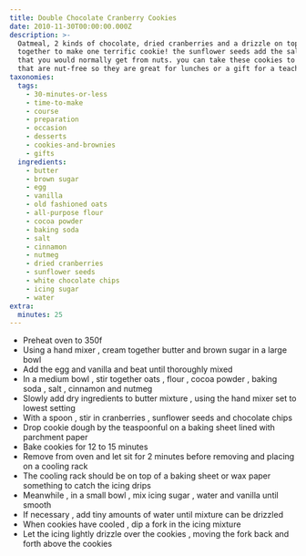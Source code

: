 ```yaml
---
title: Double Chocolate Cranberry Cookies
date: 2010-11-30T00:00:00.000Z
description: >-
  Oatmeal, 2 kinds of chocolate, dried cranberries and a drizzle on top come
  together to make one terrific cookie! the sunflower seeds add the salty crunch
  that you would normally get from nuts. you can take these cookies to schools
  that are nut-free so they are great for lunches or a gift for a teacher!
taxonomies:
  tags:
    - 30-minutes-or-less
    - time-to-make
    - course
    - preparation
    - occasion
    - desserts
    - cookies-and-brownies
    - gifts
  ingredients:
    - butter
    - brown sugar
    - egg
    - vanilla
    - old fashioned oats
    - all-purpose flour
    - cocoa powder
    - baking soda
    - salt
    - cinnamon
    - nutmeg
    - dried cranberries
    - sunflower seeds
    - white chocolate chips
    - icing sugar
    - water
extra:
  minutes: 25
---
```

 - Preheat oven to 350f
 - Using a hand mixer , cream together butter and brown sugar in a large bowl
 - Add the egg and vanilla and beat until thoroughly mixed
 - In a medium bowl , stir together oats , flour , cocoa powder , baking soda , salt , cinnamon and nutmeg
 - Slowly add dry ingredients to butter mixture , using the hand mixer set to lowest setting
 - With a spoon , stir in cranberries , sunflower seeds and chocolate chips
 - Drop cookie dough by the teaspoonful on a baking sheet lined with parchment paper
 - Bake cookies for 12 to 15 minutes
 - Remove from oven and let sit for 2 minutes before removing and placing on a cooling rack
 - The cooling rack should be on top of a baking sheet or wax paper something to catch the icing drips
 - Meanwhile , in a small bowl , mix icing sugar , water and vanilla until smooth
 - If necessary , add tiny amounts of water until mixture can be drizzled
 - When cookies have cooled , dip a fork in the icing mixture
 - Let the icing lightly drizzle over the cookies , moving the fork back and forth above the cookies
